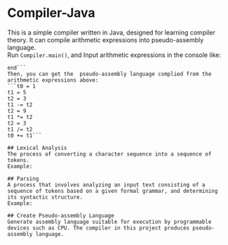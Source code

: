 # Compiler-Java
This is a simple compiler written in Java, designed for learning compiler theory. It can compile arithmetic expressions into pseudo-assembly language.  
Run `Compiler.main()`, and Input arithmetic expressions in the console like:  
```1+(5-3)*9/3;
end```
Then, you can get the  pseudo-assembly language complied from the arithmetic expressions above:  
```t0 = 1
t1 = 5
t2 = 3
t1 -= t2
t2 = 9
t1 *= t2
t2 = 3
t1 /= t2
t0 += t1```

## Lexical Analysis
The process of converting a character sequence into a sequence of tokens.  
Example:

## Parsing
A process that involves analyzing an input text consisting of a sequence of tokens based on a given formal grammar, and determining its syntactic structure.  
Example:

## Create Pseudo-assembly Language
Generate assembly language suitable for execution by programmable devices such as CPU. The compiler in this project produces pseudo-assembly language.
